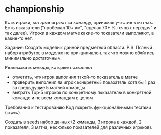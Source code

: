 # championship

Есть игроки, которые играют за команду, принимая участие в матчах.
Есть показатели ("пробежал 10+ км", "сделал 70+ % точных передач" и так далее).
Игроки в каждом матче какие-то показатели выполняют, а какие-то нет.

Задание:
Создать модели к данной предметной области.
P.S. Полный набор атрибутов в моделях не принципиален, так что можно обойтись минимально достаточным.

Реализовать методы, которые позволяют
- отметить, что игрок выполнил такой-то показатель в матче
- проверить выполнил ли игрок конкретный показатель хотя бы 1 раз за предыдущие 5 матчей команды
- выбрать Top-5 игроков по конкретному показателю в конкретной команде и по всем командам в целом

Требования к тестированию
Код покрыть функциональными тестами (rspec).

Создать в seeds набор данных (2 команды, 3 игрока в каждой, 2 показателя, 3 матча, несколько показателей для различных игроков).
